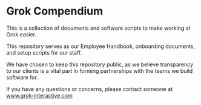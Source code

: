 # Grok Compendium

This is a collection of documents and software scripts to make working at Grok easier.

This repository serves as our Employee Handbook, onboarding documents, and setup scripts for our staff.

We have chosen to keep this repository public, as we believe transparency to our clients is a vital part in forming partnerships with the teams we build software for.

If you have any questions or concerns, please contact someone at www.grok-interactive.com
